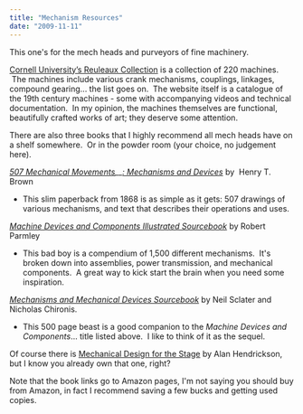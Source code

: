```yaml
---
title: "Mechanism Resources"
date: "2009-11-11"
---
```


This one's for the mech heads and purveyors of fine machinery.

[Cornell University’s Reuleaux Collection](http://kmoddl.library.cornell.edu/model.php?m=reuleaux) is a collection of 220 machines.  The machines include various crank mechanisms, couplings, linkages, compound gearing... the list goes on.  The website itself is a catalogue of the 19th century machines - some with accompanying videos and technical documentation.  In my opinion, the machines themselves are functional, beautifully crafted works of art; they deserve some attention.

There are also three books that I highly recommend all mech heads have on a shelf somewhere.  Or in the powder room (your choice, no judgement here).

_[507 Mechanical Movements](http://www.amazon.com/507-Mechanical-Movements-Mechanisms-Devices/dp/9650060219/ref=sr_1_7?ie=UTF8&s=books&qid=1257725475&sr=8-7)__[: Mechanisms and Devices](http://www.amazon.com/507-Mechanical-Movements-Mechanisms-Devices/dp/9650060219/ref=sr_1_7?ie=UTF8&s=books&qid=1257725475&sr=8-7)_ by  Henry T. Brown

- This slim paperback from 1868 is as simple as it gets: 507 drawings of various mechanisms, and text that describes their operations and uses.

_[Machine Devices and Components Illustrated Sourcebook](http://www.amazon.com/Machine-Devices-Components-Illustrated-Sourcebook/dp/0071436871/ref=sr_1_6?ie=UTF8&s=books&qid=1257725475&sr=8-6)_ by Robert Parmley

- This bad boy is a compendium of 1,500 different mechanisms.  It's broken down into assemblies, power transmission, and mechanical components.  A great way to kick start the brain when you need some inspiration.

_[Mechanisms and Mechanical Devices Sourcebook](http://www.amazon.com/Mechanisms-Mechanical-Devices-Sourcebook-Fourth/dp/0071467610/ref=sr_1_1?ie=UTF8&s=books&qid=1257725475&sr=8-1)_ by Neil Sclater and Nicholas Chironis.

- This 500 page beast is a good companion to the _Machine Devices and Components_... title listed above.  I like to think of it as the sequel.

Of course there is [Mechanical Design for the Stage](http://www.amazon.com/Mechanical-Design-Stage-Alan-Hendrickson/dp/024080631X/ref=sr_1_4?ie=UTF8&s=books&qid=1257727280&sr=1-4) by Alan Hendrickson, but I know you already own that one, right?

Note that the book links go to Amazon pages, I'm not saying you should buy from Amazon, in fact I recommend saving a few bucks and getting used copies.
